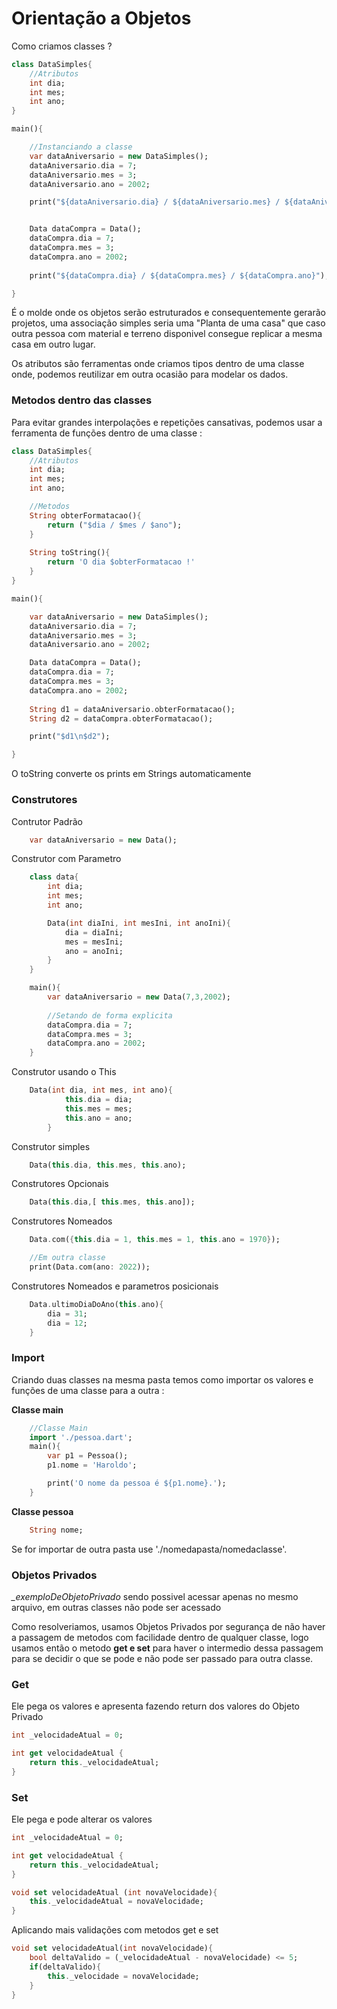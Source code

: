 # Orientação a Objetos

Como criamos classes ? 

```dart 
class DataSimples{
    //Atributos
    int dia;
    int mes;
    int ano;
}

main(){

    //Instanciando a classe
    var dataAniversario = new DataSimples();
    dataAniversario.dia = 7;
    dataAniversario.mes = 3;
    dataAniversario.ano = 2002;

    print("${dataAniversario.dia} / ${dataAniversario.mes} / ${dataAniversario.ano}");


    Data dataCompra = Data();
    dataCompra.dia = 7;
    dataCompra.mes = 3;
    dataCompra.ano = 2002;
     
    print("${dataCompra.dia} / ${dataCompra.mes} / ${dataCompra.ano}");

}
```
É o molde onde os objetos serão estruturados e consequentemente gerarão projetos, uma associação simples seria uma "Planta de uma casa" que caso outra pessoa com material e terreno disponivel consegue replicar a mesma casa em outro lugar.

Os atributos são ferramentas onde criamos tipos dentro de uma classe onde, podemos reutilizar em outra ocasião para modelar os dados.


### Metodos dentro das classes
Para evitar grandes interpolações e repetições cansativas, podemos usar a ferramenta de funções dentro de uma classe : 

```dart 
class DataSimples{
    //Atributos
    int dia;
    int mes;
    int ano;

    //Metodos
    String obterFormatacao(){
        return ("$dia / $mes / $ano");
    }
    
    String toString(){
        return 'O dia $obterFormatacao !'
    }
}

main(){

    var dataAniversario = new DataSimples();
    dataAniversario.dia = 7;
    dataAniversario.mes = 3;
    dataAniversario.ano = 2002;

    Data dataCompra = Data();
    dataCompra.dia = 7;
    dataCompra.mes = 3;
    dataCompra.ano = 2002;
     
    String d1 = dataAniversario.obterFormatacao();
    String d2 = dataCompra.obterFormatacao();

    print("$d1\n$d2");

}
```
O toString converte os prints em Strings automaticamente 

### Construtores

Contrutor Padrão
```dart
    var dataAniversario = new Data();
```

Construtor com Parametro

```dart
    class data{
        int dia;
        int mes;
        int ano;

        Data(int diaIni, int mesIni, int anoIni){
            dia = diaIni;
            mes = mesIni;
            ano = anoIni;
        }
    }

    main(){
        var dataAniversario = new Data(7,3,2002);
        
        //Setando de forma explicita
        dataCompra.dia = 7;
        dataCompra.mes = 3;
        dataCompra.ano = 2002;  
    }

```
Construtor usando o This

```dart
    Data(int dia, int mes, int ano){
            this.dia = dia;
            this.mes = mes;
            this.ano = ano;
        }
```

Construtor simples
```dart
    Data(this.dia, this.mes, this.ano);
```

Construtores Opcionais
```dart
    Data(this.dia,[ this.mes, this.ano]);
```

Construtores Nomeados
```dart
    Data.com({this.dia = 1, this.mes = 1, this.ano = 1970});

    //Em outra classe
    print(Data.com(ano: 2022));
```

Construtores Nomeados e parametros posicionais
```dart
    Data.ultimoDiaDoAno(this.ano){
        dia = 31;
        dia = 12;
    }     
```

### Import
Criando duas classes na mesma pasta temos como importar os valores e funções de uma classe para a outra : 

**Classe main**
```dart
    //Classe Main
    import './pessoa.dart';
    main(){
        var p1 = Pessoa();
        p1.nome = 'Haroldo';

        print('O nome da pessoa é ${p1.nome}.');
    }
```

**Classe pessoa**
```dart
    String nome;
```

Se for importar de outra pasta use './nomedapasta/nomedaclasse'.

### Objetos Privados

 *_exemploDeObjetoPrivado* sendo possivel acessar apenas no mesmo arquivo, em outras classes não pode ser acessado

Como resolveriamos, usamos Objetos Privados por segurança de não haver a passagem de metodos com facilidade dentro de qualquer classe, logo usamos então o metodo **get e set** para haver o intermedio dessa passagem para se decidir o que se pode e não pode ser passado para outra classe.

### Get
Ele pega os valores e apresenta fazendo return dos valores do Objeto Privado
```dart
int _velocidadeAtual = 0;

int get velocidadeAtual {
    return this._velocidadeAtual;
}
```
### Set
Ele pega e pode alterar os valores
```dart 
int _velocidadeAtual = 0;

int get velocidadeAtual {
    return this._velocidadeAtual;
}

void set velocidadeAtual (int novaVelocidade){
    this._velocidadeAtual = novaVelocidade;
}
```
Aplicando mais validações com metodos get e set 
```dart
void set velocidadeAtual(int novaVelocidade){
    bool deltaValido = (_velocidadeAtual - novaVelocidade) <= 5;
    if(deltaValido){
        this._velocidade = novaVelocidade;
    }
}